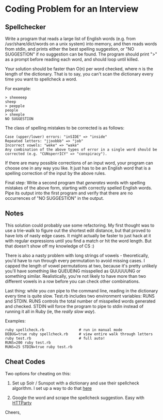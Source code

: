 Coding Problem for an Interview
================================

Spellchecker
------------

Write a program that reads a large list of English words (e.g. from /usr/share/dict/words on a unix system) into memory, and then reads words from stdin, and prints either the best spelling suggestion, or "NO SUGGESTION" if no suggestion can be found. The program should print ">" as a prompt before reading each word, and should loop until killed.

Your solution should be faster than O(n) per word checked, where n is the length of the dictionary. That is to say, you can't scan the dictionary every time you want to spellcheck a word.

For example:

    > sheeeeep
    sheep
    > peepple
    people
    > sheeple
    NO SUGGESTION

The class of spelling mistakes to be corrected is as follows:

    Case (upper/lower) errors: "inSIDE" => "inside"
    Repeated letters: "jjoobbb" => "job"
    Incorrect vowels: "weke" => "wake"
    Any combination of the above types of error in a single word should be corrected (e.g. "CUNsperrICY" => "conspiracy").

If there are many possible corrections of an input word, your program can choose one in any way you like. It just has to be an English word that is a spelling correction of the input by the above rules.

Final step: Write a second program that *generates* words with spelling mistakes of the above form, starting with correctly spelled English words. Pipe its output into the first program and verify that there are no occurrences of "NO SUGGESTION" in the output.

Notes
------
This solution could probably use some refactoring. My first thought was to use a trie-walk to figure out the shortest edit distance, but that proved to have lots of nasty edge cases. It might actually be faster to just hack at it with regular expressions until you find a match or hit the word length. But that doesn't show off my knowledge of CS :)

There is also a nasty problem with long strings of vowels - theoretically, you'd have to run through every permutation to avoid missing cases. I capped the length of vowel permutations at two, because it's pretty unlikely you'll have something like QUEUEING misspelled as QUUUUUNG or something similar. Realistically, you're not likely to have more than two different vowels in a row before you can check other combinations.

Last thing: while you _can_ pipe to the command line, reading in the dictionary every time is quite slow. Test.rb includes two environment variables: RUNS and STDIN. RUNS controls the total number of misspelled words generated and checked. STDIN will force the program to pipe to stdin instead of running it all in Ruby (ie, the _really slow way_). 

Examples:

    ruby spellcheck.rb                # run in manual mode
    DEBUG=true ruby spellcheck.rb     # view entire walk through letters
    ruby test.rb                      # full auto!
    RUNS=200 ruby test.rb
    RUNS=25 STDIN=true ruby test.rb
    
Cheat Codes
-----------
Two options for cheating on this:

1. Set up Solr / Sunspot with a dictionary and use their spellcheck algorithm. I set up a way to do that [here](http://atevans.com/spellchecking-with-sunspot-and-solr)

2. Google the word and scrape the spellcheck suggestion. Easy with [HTTParty](https://github.com/jnunemaker/httparty)

Cheers,